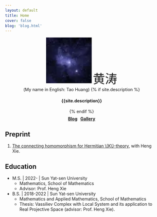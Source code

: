 ```yaml
---
layout: default
title: Home
cover: false
blog: 'blog.html'
---
```


<div align="center">
<img src="/assets/img/profile.webp" width=150 alt="profile">
<span style="font-size:30pt;">黄涛</span><br/>
<span>(My name in English: Tao Huang)</span>
{% if site.description %} <h4> {{site.description}} </h4> {% endif %} 
<h4 style="margin-block-start: 0.5em;">
    <a href='/blog.html'>Blog</a>
    &nbsp;
    <a href='gallery/'> Gallery</a>
</h4>
</div>

## Preprint 
1. [The connecting homomorphism for Hermitian \\(K\\)-theory](https://arxiv.org/abs/2311.02318), with Heng Xie.

## Education

- M.S. \| 2022- \| Sun Yat-sen University
    - Mathematics, School of Mathematics
    - Advisor: Prof. Heng Xie
- B.S. \| 2018-2022 \| Sun Yat-sen University
    - Mathematics and Applied Mathematics, School of Mathematics
    - Thesis: Vassiliev Complex with Local System and its application to Real Projective Space (advisor: Prof. Heng Xie).
